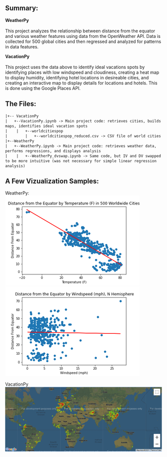 
## Summary:

**WeatherPy**<br/><br/>
This project analyzes the relationship between distance from the equator and various weather features using data from the OpenWeather API. Data is collected for 500 global cities and then regressed and analyzed for patterns in data features. 

**VacationPy**<br/><br/>
This project uses the data above to identify ideal vacations spots by identifying places with low windspeed and cloudiness, creating a heat map to display humidity, identifying hotel locations in desireable cities, and creating an interactive map to display details for locations and hotels. This is done using the Google Places API.


## The Files:
```
|+-- VacationPy 
|   +--VacationPy.ipynb -> Main project code: retrieves cities, builds maps, identifies ideal vacation spots
|    |   +--worldcitiespop
|        |   +--worldcitiespop_reduced.csv -> CSV file of world cities
|+--WeatherPy
|   +--WeatherPy.ipynb -> Main project code: retrieves weather data, performs regressions, and displays analysis
|    |   +--WeatherPy_dvswap.ipynb -> Same code, but IV and DV swapped to be more intuitive (was not necessary for simple linear regression analysis)
```

## A Few Vizualization Samples:

WeatherPy:
 ![Vizualization Preview](WeatherPy/charts/regression_T_b.png)
 ![Vizualization Preview](WeatherPy/charts/regression_W_n.png)

VacationPy
![Vizualization Preview](VacationPy/heatmap.png)
